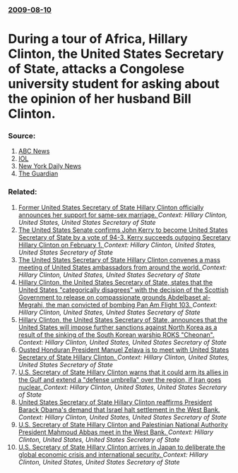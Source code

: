 ### [2009-08-10](/news/2009/08/10/index.md)

#  During a tour of Africa, Hillary Clinton, the United States Secretary of State, attacks a Congolese university student for asking about the opinion of her husband Bill Clinton. 




### Source:

1. [ABC News](http://abcnews.go.com/Politics/story?id=8306291&page=1)
2. [IOL](http://www.int.iol.co.za/index.php?set_id=1&click_id=136&art_id=nw20090811152817897C388772)
3. [New York Daily News](http://www.nydailynews.com/news/politics/2009/08/12/2009-08-12_white_house_laughs_off_snit_as_state_aide_mangles_excuse.html)
4. [The Guardian](http://www.guardian.co.uk/world/2009/aug/12/hillary-clinton-bill-clinton-congo)

### Related:

1. [Former United States Secretary of State Hillary Clinton officially announces her support for same-sex marriage. ](/news/2013/03/18/former-united-states-secretary-of-state-hillary-clinton-officially-announces-her-support-for-same-sex-marriage.md) _Context: Hillary Clinton, United States, United States Secretary of State_
2. [The United States Senate confirms John Kerry to become United States Secretary of State by a vote of 94-3. Kerry succeeds outgoing Secretary Hillary Clinton on February 1. ](/news/2013/01/29/the-united-states-senate-confirms-john-kerry-to-become-united-states-secretary-of-state-by-a-vote-of-94-3-kerry-succeeds-outgoing-secreta.md) _Context: Hillary Clinton, United States, United States Secretary of State_
3. [The United States Secretary of State Hillary Clinton convenes a mass meeting of United States ambassadors from around the world. ](/news/2011/01/31/the-united-states-secretary-of-state-hillary-clinton-convenes-a-mass-meeting-of-united-states-ambassadors-from-around-the-world.md) _Context: Hillary Clinton, United States, United States Secretary of State_
4. [Hillary Clinton, the United States Secretary of State, states that the United States "categorically disagrees" with the decision of the Scottish Government to release on compassionate grounds Abdelbaset al-Megrahi, the man convicted of bombing Pan Am Flight 103. ](/news/2010/08/20/hillary-clinton-the-united-states-secretary-of-state-states-that-the-united-states-categorically-disagrees-with-the-decision-of-the-scot.md) _Context: Hillary Clinton, United States, United States Secretary of State_
5. [Hillary Clinton, the United States Secretary of State, announces that the United States will impose further sanctions against North Korea as a result of the sinking of the South Korean warship ROKS "Cheonan". ](/news/2010/07/21/hillary-clinton-the-united-states-secretary-of-state-announces-that-the-united-states-will-impose-further-sanctions-against-north-korea-as.md) _Context: Hillary Clinton, United States, United States Secretary of State_
6. [ Ousted Honduran President Manuel Zelaya is to meet with United States Secretary of State Hillary Clinton. ](/news/2009/07/7/ousted-honduran-president-manuel-zelaya-is-to-meet-with-united-states-secretary-of-state-hillary-clinton.md) _Context: Hillary Clinton, United States, United States Secretary of State_
7. [ U.S. Secretary of State Hillary Clinton warns that it could arm its allies in the Gulf and extend a "defense umbrella" over the region, if Iran goes nuclear. ](/news/2009/07/22/u-s-secretary-of-state-hillary-clinton-warns-that-it-could-arm-its-allies-in-the-gulf-and-extend-a-defense-umbrella-over-the-region-if.md) _Context: Hillary Clinton, United States, United States Secretary of State_
8. [ United States Secretary of State Hillary Clinton reaffirms President Barack Obama's demand that Israel halt settlement in the West Bank. ](/news/2009/05/28/united-states-secretary-of-state-hillary-clinton-reaffirms-president-barack-obama-s-demand-that-israel-halt-settlement-in-the-west-bank.md) _Context: Hillary Clinton, United States, United States Secretary of State_
9. [ U.S. Secretary of State Hillary Clinton and Palestinian National Authority President Mahmoud Abbas meet in the West Bank. ](/news/2009/03/4/u-s-secretary-of-state-hillary-clinton-and-palestinian-national-authority-president-mahmoud-abbas-meet-in-the-west-bank.md) _Context: Hillary Clinton, United States, United States Secretary of State_
10. [ U.S. Secretary of State Hillary Clinton arrives in Japan to deliberate the global economic crisis and international security. ](/news/2009/02/17/u-s-secretary-of-state-hillary-clinton-arrives-in-japan-to-deliberate-the-global-economic-crisis-and-international-security.md) _Context: Hillary Clinton, United States, United States Secretary of State_
